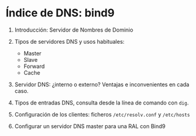 # Índice de DNS: bind9

1. Introducción: Servidor de Nombres de Dominio  
2. Tipos de servidores DNS y usos habituales:

    * Master
    * Slave
    * Forward
    * Cache

3. Servidor DNS: ¿interno o externo? Ventajas e inconvenientes en cada caso.
4. Tipos de entradas DNS, consulta desde la línea de comando con `dig`.  
5. Configuración de los clientes: ficheros `/etc/resolv.conf` y `/etc/hosts`
6. Configurar un servidor DNS master para una RAL con Bind9